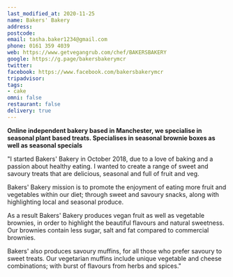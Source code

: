 ```yaml
---
last_modified_at: 2020-11-25
name: Bakers' Bakery
address:
postcode:
email: tasha.baker1234@gmail.com
phone: 0161 359 4039
web: https://www.getvegangrub.com/chef/BAKERSBAKERY
google: https://g.page/bakersbakerymcr
twitter: 
facebook: https://www.facebook.com/bakersbakerymcr
tripadvisor: 
tags:
- cake
omni: false
restaurant: false
delivery: true
---
```


**Online independent bakery based in Manchester, we specialise in seasonal plant based treats. Specialises in seasonal brownie boxes as well as seasonal specials**

"I started Bakers' Bakery in October 2018, due to a love of baking and a passion about healthy eating. I wanted to create a range of sweet and savoury treats that are delicious, seasonal and full of fruit and veg.

Bakers' Bakery mission is to promote the enjoyment of eating more fruit and vegetables within our diet; through sweet and savoury snacks, along with highlighting local and seasonal produce.

As a result Bakers' Bakery produces vegan fruit as well as vegetable brownies, in order to highlight the beautiful flavours and natural sweetness. Our brownies contain less sugar, salt and fat compared to commercial brownies.

Bakers' also produces savoury muffins, for all those who prefer savoury to sweet treats. Our vegetarian muffins include unique vegetable and cheese combinations; with burst of flavours from herbs and spices."
